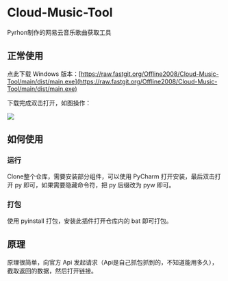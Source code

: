 # Cloud-Music-Tool
Pyrhon制作的网易云音乐歌曲获取工具

## 正常使用

点此下载 Windows 版本：[https://raw.fastgit.org/Offline2008/Cloud-Music-Tool/main/dist/main.exe](https://raw.fastgit.org/Offline2008/Cloud-Music-Tool/main/dist/main.exe)

下载完成双击打开，如图操作：

![](https://gitee.com/offline2008/img/raw/master/Snipaste_2022-03-18_13-20-39.jpg)

## 如何使用
### 运行
Clone整个仓库，需要安装部分组件，可以使用 PyCharm 打开安装，最后双击打开 py 即可，如果需要隐藏命令符，把 py 后缀改为 pyw 即可。
### 打包
使用 pyinstall 打包，安装此插件打开仓库内的 bat 即可打包。

## 原理
原理很简单，向官方 Api 发起请求（Api是自己抓包抓到的，不知道能用多久），截取返回的数据，然后打开链接。
